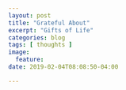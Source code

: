 ```yaml
---
layout: post
title: "Grateful About"
excerpt: "Gifts of Life"
categories: blog
tags: [ thoughts ]
image:
  feature:
date: 2019-02-04T08:08:50-04:00

---
```


